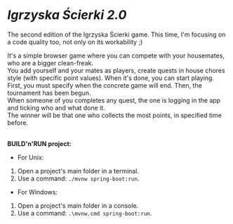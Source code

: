 # _Igrzyska Ścierki 2.0_
The second edition of the Igrzyska Ścierki game. This time, I'm focusing on a code quality too, not only on its workability ;)<br/>

It's a simple browser game where you can compete with your housemates, who are a bigger clean-freak.<br/>You add yourself and your mates as players, create quests in house chores style (with specific point values). When it's done, you can start playing.<br/>First, you must specify when the concrete game will end. Then, the tournament has been begun.<br/>When someone of you completes any quest, the one is logging in the app and ticking who and what done it.<br/>The winner will be that one who collects the most points, in specified time before.
<br/><br/>

**BUILD'n'RUN project:**

- For Unix:

1) Open a project's main folder in a terminal.
2) Use a command: `./mvnw spring-boot:run`.

- For Windows:

1) Open a project's main folder in a console.
2) Use a command: `.\mvnw.cmd spring-boot:run`.
<br><br>
